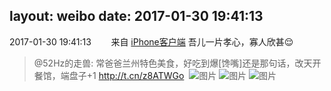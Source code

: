 layout: weibo
date: 2017-01-30 19:41:13
---
<meta name="referrer" content="no-referrer" />

2017-01-30 19:41:13  &nbsp;&nbsp;&nbsp;&nbsp;&nbsp;&nbsp; 来自 <a href="http://app.weibo.com/t/feed/9ksdit" rel="nofollow">iPhone客户端</a>
吾儿一片孝心，寡人欣甚😌
>  @52Hz的走兽: 常爸爸兰州特色美食，好吃到爆[馋嘴]还是那句话，改天开餐馆，端盘子+1 http://t.cn/z8ATWGo ​​​
>  ![图片](https://wx1.sinaimg.cn/large/8beaf773ly1fc8v6g18fgj20zk0qoqb2.jpg)
>  ![图片](https://wx1.sinaimg.cn/large/8beaf773ly1fc8v6f1aglj20zk0qon3u.jpg)
>  ![图片](https://wx1.sinaimg.cn/large/8beaf773ly1fc8v6gv0qrj20zk0qoagx.jpg)
